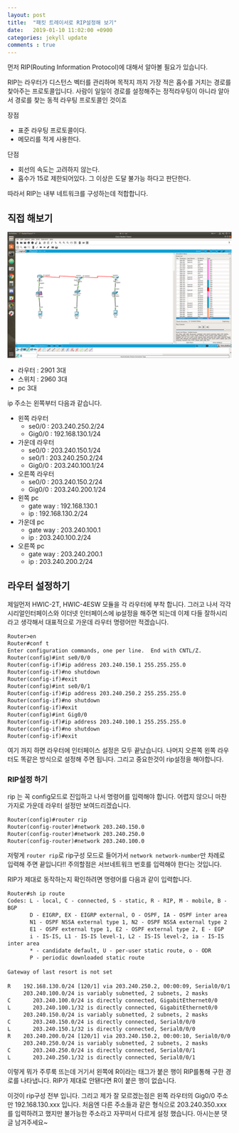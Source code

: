 ```yaml
---
layout: post
title:  "패킷 트레이서로 RIP설정해 보기"
date:   2019-01-10 11:02:00 +0900
categories: jekyll update
comments : true
---
```


먼저 RIP(Routing Information Protocol)에 대해서 알아볼 필요가 있습니다.

RIP는 라우터가 디스턴스 벡터를 관리하며 목적지 까지 가장 적은 홉수를 거치는 경로를 찾아주는 프로토콜입니다. 사람이 일일이 경로를 설정해주는 정적라우팅이 아니라 알아서 경로를 찾는 동적 라우팅 프로토콜인 것이죠

장점
- 표준 라우팅 프로토콜이다.
- 메모리를 적게 사용한다.

단점
- 회선의 속도는 고려하지 않는다.
- 홉수가 15로 제한되어있다. 그 이상은 도달 불가능 하다고 판단한다.

따라서 RIP는 내부 네트워크를 구성하는데 적합합니다.

## 직접 해보기

![전체 구도](https://github.com/gwnuysw/gwnuysw.github.io/blob/master/_images/packetTracer/rip/%EC%A0%84%EC%B2%B4%EA%B5%AC%EB%8F%84.png?raw=true)

- 라우터 : 2901 3대
- 스위치 : 2960 3대
- pc 3대

ip 주소는 왼쪽부터 다음과 같습니다.

- 왼쪽 라우터
  - se0/0 : 203.240.250.2/24
  - Gig0/0 : 192.168.130.1/24
- 가운데 라우터
  - se0/0 : 203.240.150.1/24
  - se0/1 : 203.240.250.2/24
  - Gig0/0 : 203.240.100.1/24
- 오른쪽 라우터
  - se0/0 : 203.240.150.2/24
  - Gig0/0 : 203.240.200.1/24
- 왼쪽 pc
  - gate way : 192.168.130.1
  - ip : 192.168.130.2/24
- 가운데 pc
  - gate way : 203.240.100.1
  - ip : 203.240.100.2/24
- 오른쪽 pc
  - gate way : 203.240.200.1
  - ip : 203.240.200.2/24

## 라우터 설정하기

제일먼저 HWIC-2T, HWIC-4ESW 모듈을 각 라우터에 부착 합니다. 그러고 나서 각각 시리얼인터페이스와 이더넷 인터페이스에 ip설정을 해주면 되는데 이제 다들 잘하시리라고 생각해서 대표적으로 가운데 라우터 명령어만 적겠습니다.

```
Router>en
Router#conf t
Enter configuration commands, one per line.  End with CNTL/Z.
Router(config)#int se0/0/0
Router(config-if)#ip address 203.240.150.1 255.255.255.0
Router(config-if)#no shutdown
Router(config-if)#exit
Router(config)#int se0/0/1
Router(config-if)#ip address 203.240.250.2 255.255.255.0
Router(config-if)#no shutdown
Router(config-if)#exit
Router(config)#int Gig0/0
Router(config-if)#ip address 203.240.100.1 255.255.255.0
Router(config-if)#no shutdown
Router(config-if)#exit
```
여기 까지 하면 라우터에 인터페이스 설정은 모두 끝났습니다. 나머지 오른쪽 왼쪽 라우터도 똑같은 방식으로 설정해 주면 됩니다. 그리고 중요한것이 rip설정을 해야합니다.

### RIP설정 하기

rip 는 꼭 config모드로 진입하고 나서 명령어를 입력해야 합니다. 어렵지 않으니 마찬가지로 가운데 라우터 설정만 보여드리겠습니다.
```
Router(config)#router rip
Router(config-router)#network 203.240.150.0
Router(config-router)#network 203.240.250.0
Router(config-router)#network 203.240.100.0
```
저렇게 `router rip`로 rip구성 모드로 들어가서 `network network-number`만 차례로 입력해 주면 끝입니다!! 주의할점은 서브네트워크 번호를 입력해야 한다는 것입니다.

RIP가 제대로 동작하는지 확인하려면 명령어를 다음과 같이 입력합니다.
```
Router#sh ip route
Codes: L - local, C - connected, S - static, R - RIP, M - mobile, B - BGP
       D - EIGRP, EX - EIGRP external, O - OSPF, IA - OSPF inter area
       N1 - OSPF NSSA external type 1, N2 - OSPF NSSA external type 2
       E1 - OSPF external type 1, E2 - OSPF external type 2, E - EGP
       i - IS-IS, L1 - IS-IS level-1, L2 - IS-IS level-2, ia - IS-IS inter area
       * - candidate default, U - per-user static route, o - ODR
       P - periodic downloaded static route

Gateway of last resort is not set

R    192.168.130.0/24 [120/1] via 203.240.250.2, 00:00:09, Serial0/0/1
     203.240.100.0/24 is variably subnetted, 2 subnets, 2 masks
C       203.240.100.0/24 is directly connected, GigabitEthernet0/0
L       203.240.100.1/32 is directly connected, GigabitEthernet0/0
     203.240.150.0/24 is variably subnetted, 2 subnets, 2 masks
C       203.240.150.0/24 is directly connected, Serial0/0/0
L       203.240.150.1/32 is directly connected, Serial0/0/0
R    203.240.200.0/24 [120/1] via 203.240.150.2, 00:00:10, Serial0/0/0
     203.240.250.0/24 is variably subnetted, 2 subnets, 2 masks
C       203.240.250.0/24 is directly connected, Serial0/0/1
L       203.240.250.1/32 is directly connected, Serial0/0/1
```

이렇게 뭐가 주루룩 뜨는데 거기서 왼쪽에 R이라는 태그가 붙은 행이 RIP를통해 구한 경로를 나타냅니다. RIP가 제대로 안됀다면 R이 붙은 행이 없습니다.

이것이 rip구성 전부 입니다. 그리고 제가 잘 모르겠는점은 왼쪽 라우터의 Gig0/0 주소만 192.168.130.xxx 입니다. 처음엔 다른 주소들과 같은 형식으로 203.240.350.xxx를 입력하려고 했지만 불가능한 주소라고 자꾸떠서 다르게 설정 했습니다. 아시는분 댓글 남겨주세요~
